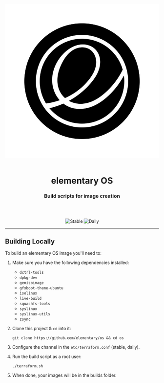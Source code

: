 <div align="center">
  <a href="https://elementary.io" align="center">
    <center align="center">
      <img src="https://raw.githubusercontent.com/elementary/brand/master/logomark-black.png" alt="elementary" align="center">
    </center>
  </a>
  <br>
  <h1 align="center"><center>elementary OS</center></h1>
  <h3 align="center"><center>Build scripts for image creation</center></h3>
  <br>
  <br>
</div>

<p align="center">
  <img src="https://github.com/elementary/os/workflows/stable/badge.svg" alt="Stable">
  <img src="https://github.com/elementary/os/workflows/daily/badge.svg" alt="Daily">
</p>

---

## Building Locally

To build an elementary OS image you'll need to:

 1) Make sure you have the following dependencies installed:

    * `dctrl-tools`
    * `dpkg-dev`
    * `genisoimage`
    * `gfxboot-theme-ubuntu`
    * `isolinux`
    * `live-build`
    * `squashfs-tools`
    * `syslinux`
    * `syslinux-utils`
    * `zsync`

 2) Clone this project & `cd` into it:

    ```
    git clone https://github.com/elementary/os && cd os
    ```

 3) Configure the channel in the `etc/terraform.conf` (stable, daily).

 4) Run the build script as a root user:

    ```
    ./terraform.sh
    ```

 5) When done, your images will be in the builds folder.
